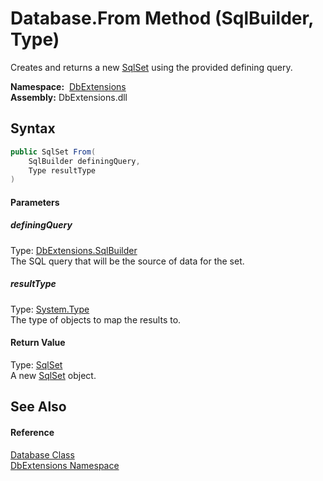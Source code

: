 Database.From Method (SqlBuilder, Type)
=======================================
Creates and returns a new [SqlSet][1] using the provided defining query.

  **Namespace:**  [DbExtensions][2]  
  **Assembly:** DbExtensions.dll

Syntax
------

```csharp
public SqlSet From(
	SqlBuilder definingQuery,
	Type resultType
)
```

#### Parameters

##### *definingQuery*
Type: [DbExtensions.SqlBuilder][3]  
The SQL query that will be the source of data for the set.

##### *resultType*
Type: [System.Type][4]  
The type of objects to map the results to.

#### Return Value
Type: [SqlSet][1]  
A new [SqlSet][1] object.

See Also
--------

#### Reference
[Database Class][5]  
[DbExtensions Namespace][2]  

[1]: ../SqlSet/README.md
[2]: ../README.md
[3]: ../SqlBuilder/README.md
[4]: https://docs.microsoft.com/dotnet/api/system.type
[5]: README.md